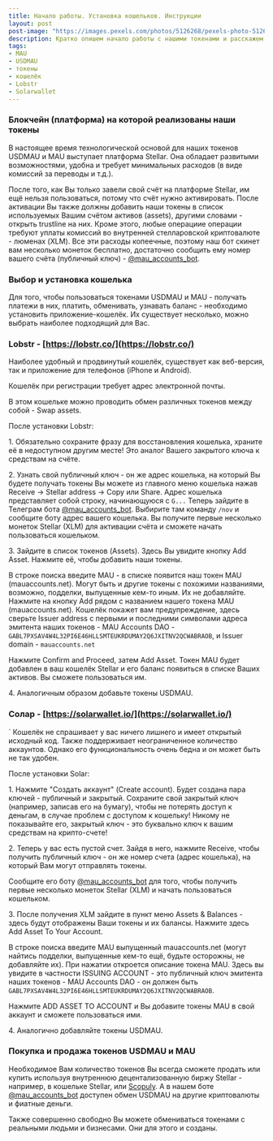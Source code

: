 ```yaml
---
title: Начало работы. Установка кошельков. Инструкции
layout: post
post-image: "https://images.pexels.com/photos/5126268/pexels-photo-5126268.jpeg?auto=compress&cs=tinysrgb&h=650&w=940dpr=2"
description: Кратко опишем начало работы с нашими токенами и расскажем, как установить кошелёк
tags:
- MAU
- USDMAU
- токены
- кошелёк
- Lobstr
- Solarwallet
---
```


### Блокчейн (платформа) на которой реализованы наши токены

В настоящее время технологической основой для наших токенов USDMAU и MAU выступает платформа Stellar. Она обладает развитыми возможностями, удобна и требует минимальных расходов (в виде комиссий за переводы и т.д.).

После того, как Вы только завели свой счёт на платформе Stellar, им ещё нельзя пользоваться, потому что счёт нужно активировать. После активации Вы также должны добавить наши токены в список используемых Вашим счётом активов (assets), другими словами - открыть trustline на них. Кроме этого, любые операциие операции требуют уплаты комиссий во внутренней стелларовской криптовалюте - люменах (XLM). Все эти расходы копеечные, поэтому наш бот скинет вам несколько монеток бесплатно, достаточно сообщить ему номер вашего счёта (публичный ключ) - [@mau_accounts_bot](https://t.me/mau_accounts_bot).


### Выбор и установка кошелька

Для того, чтобы пользоваться токенами USDMAU и MAU - получать платежи в них, платить, обменивать, узнавать баланс - необходимо установить приложение-кошелёк. Их существует несколько, можно выбрать наиболее подходящий для Вас.

### Lobstr - [https://lobstr.co/](https://lobstr.co/)

Наиболее удобный и продвинутый кошелёк, существует как веб-версия, так и приложение для телефонов (iPhone и Android).

Кошелёк при регистрации требует адрес электронной почты.

В этом кошельке можно проводить обмен различных токенов между собой - Swap assets.

После установки Lobstr:

1\. Обязательно сохраните фразу для восстановления кошелька, храните её в недоступном другим месте! Это аналог Вашего закрытого ключа к средствам на счёте.

2\. Узнать свой публичный ключ - он же адрес кошелька, на который Вы будете получать токены Вы можете из главного меню кошелька нажав Receive -> Stellar address -> Copy или Share. Адрес кошелька представляет собой строку, начинающуюся с `G...`
Теперь зайдите в Телеграм бота [@mau_accounts_bot](https://t.me/mau_accounts_bot). Выбирите там команду `/nov` и сообщите боту адрес вашего кошелька. Вы получите первые несколько монеток Stellar (XLM) для активации счёта и сможете начать пользоваться кошельком. 

3\. Зайдите в список токенов (Assets). Здесь Вы увидите кнопку Add Asset. Нажмите её, чтобы добавить наши токены.

В строке поиска введите MAU - в списке появится наш токен MAU (mauaccounts.net). Могут быть и другие токены с похожими названиями, возможно, подделки, выпущенные кем-то иным. Их не добавляйте. Нажмите на кнопку Add рядом с названием нашего токена MAU (mauaccounts.net). Кошелёк покажет вам предупреждение, здесь сверьте Issuer address с первыми и последними символами адреса эмитента наших токенов - MAU Accounts DAO -  `GABL7PXSAV4W4L32PI6E46HLLSMTEUKRDUMAY2Q6JXITNV2QCWABRAOB`, и Issuer domain - `mauaccounts.net`

Нажмите Confirm and Proceed, затем Add Asset. Токен MAU будет добавлен в ваш кошелёк Stellar и его баланс появиться в списке Ваших активов. Вы сможете пользоваться им.

4\. Аналогичным образом добавьте токены USDMAU.
 

### Солар - [https://solarwallet.io/](https://solarwallet.io/)
`
Кошелёк не спрашивает у вас ничего лишнего и имеет открытый исходный код. Также поддерживает неограниченное количество аккаунтов. Однако его функциональность очень бедна и он может быть не так удобен.

После установки Solar:

1\. Нажмите "Создать аккаунт" (Create account). Будет создана пара ключей - публичный и закрытый. Сохраните свой закрытый ключ (например, записав его на бумагу), чтобы не потерять доступ к деньгам, в случае проблем с доступом к кошельку! Никому не показывайте его, закрытый ключ - это буквально ключ к вашим средствам на крипто-счете!

2\. Теперь у вас есть пустой счет. Зайдя в него, нажмите Receive, чтобы получить публичный ключ - он же номер счета (адрес кошелька), на который Вам могут отправлять токены.

Сообщите его боту [@mau_accounts_bot](https://t.me/mau_accounts_bot) для того, чтобы получить первые несколько монеток Stellar (XLM) и начать пользоваться кошельком. 

3\. После получения XLM зайдите в пункт меню Assets & Balances - здесь будут отображены Ваши токены и их балансы. Нажмите здесь Add Asset To Your Account.

В строке поиска введите MAU выпущенный mauaccounts.net (могут найтись подделки, выпущенные кем-то ещё, будьте осторожны, не добавляйте их). При нажатии откроется описание токена MAU. Здесь вы увидите в частности ISSUING ACCOUNT - это публичный ключ эмитента наших токенов - MAU Accounts DAO - он должен быть `GABL7PXSAV4W4L32PI6E46HLLSMTEUKRDUMAY2Q6JXITNV2QCWABRAOB`. 

Нажмите ADD ASSET TO ACCOUNT и Вы добавите токены MAU в свой аккаунт и сможете пользоваться ими.

4\. Аналогично добавляйте токены USDMAU.



### Покупка и продажа токенов USDMAU и MAU

Необходимое Вам количество токенов Вы всегда сможете продать или купить используя внутреннюю децентализованную биржу Stellar - например, в кошельке Stellar, или [Scopuly](https://scopuly.com/trade/{{site.scopuly_ticker}}). А в нашем боте [@mau_accounts_bot](https://t.me/mau_accounts_bot) доступен обмен USDMAU на другие криптовалюты и фиатные деньги.

Также совершенно свободно Вы можете обмениваться токенами с реальными людьми и бизнесами. Они для этого и созданы.